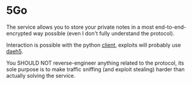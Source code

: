 # 5Go

The service allows you to store your private notes in a most end-to-end-encrypted way possible (even I don't fully
understand the protocol).

Interaction is possible with the python [client](./client/client.py), exploits will probably
use [daeh5](./client/daeh5.py).

You SHOULD NOT reverse-engineer anything related to the protocol, its sole purpose is to make traffic sniffing (and
exploit stealing)
harder than actually solving the service.
